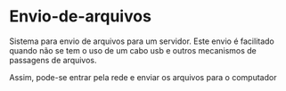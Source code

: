 # Envio-de-arquivos
Sistema para envio de arquivos para um servidor.
Este envio é facilitado quando não se tem o uso de um cabo usb e outros mecanismos de passagens de arquivos.

Assim, pode-se entrar pela rede e enviar os arquivos para o computador
